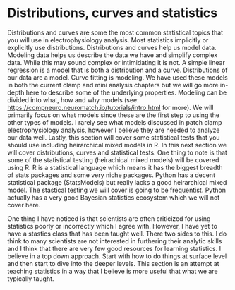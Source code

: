 # Distributions, curves and statistics

Distributions and curves are some the most common statistical topics that you will use in electrophysiology analysis. Most statistics implicitly or explicitly use distributions. Distributions and curves help us model data. Modeling data helps us describe the data we have and simplify complex data. While this may sound complex or intimidating it is not. A simple linear regression is a model that is both a distribution and a curve. Distributions of our data are a model. Curve fitting is modeling. We have used these models in both the current clamp and mini analysis chapters but we will go more in-depth here to describe some of the underlying properties. Modeling can be divided into what, how and why models (see: https://compneuro.neuromatch.io/tutorials/intro.html for more). We will primarily focus on what models since these are the first step to using the other types of models. I rarely see what models discussed in patch clamp electrophysiology analysis, however I believe they are needed to analyze our data well. Lastly, this section will cover some statistical tests that you should use including heirarchical mixed models in R. In this next section we will cover distributions, curves and statistical tests. One thing to note is that some of the statistical testing (heirachical mixed models) will be covered using R. R is a statistical language which means it has the biggest breadth of stats packages and some very niche packages. Python has a decent statistical package (StatsModels) but really lacks a good heirarchical mixed model. The stastical testing we will cover is going to be frequentist. Python actually has a very good Bayesian statistics ecosystem which we will not cover here.

One thing I have noticed is that scientists are often criticized for using statistics poorly or incorrectly which I agree with. However, I have yet to have a stastics class that has been taught well. There two sides to this. I do think to many scientists are not interested in furthering their analytic skills and I think that there are very few good resources for learning statistics. I believe in a top down approach. Start with how to do things at surface level and then start to dive into the deeper levels. This section is an attempt at teaching statistics in a way that I believe is more useful that what we are typically taught.